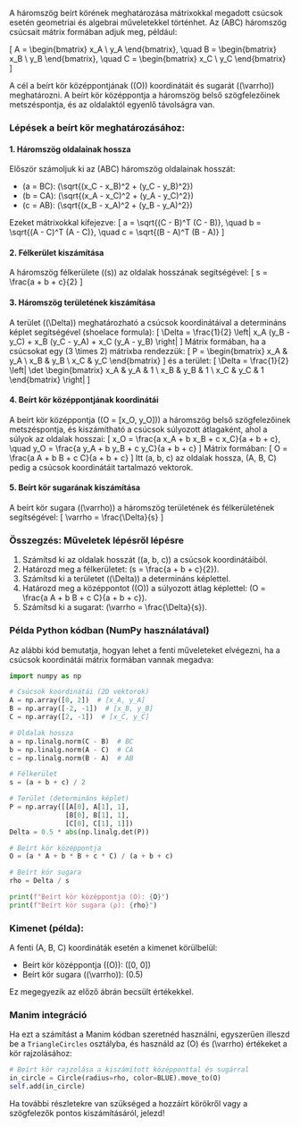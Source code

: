A háromszög beírt körének meghatározása mátrixokkal megadott csúcsok esetén geometriai és algebrai műveletekkel történhet. Az \(ABC\) háromszög csúcsait mátrix formában adjuk meg, például:

\[
A = \begin{bmatrix} x_A \\ y_A \end{bmatrix}, \quad B = \begin{bmatrix} x_B \\ y_B \end{bmatrix}, \quad C = \begin{bmatrix} x_C \\ y_C \end{bmatrix}
\]

A cél a beírt kör középpontjának (\(O\)) koordinátáit és sugarát (\(\varrho\)) meghatározni. A beírt kör középpontja a háromszög belső szögfelezőinek metszéspontja, és az oldalaktól egyenlő távolságra van.

### Lépések a beírt kör meghatározásához:

#### 1. **Háromszög oldalainak hossza**
Először számoljuk ki az \(ABC\) háromszög oldalainak hosszát:
- \(a = BC\): \(\sqrt{(x_C - x_B)^2 + (y_C - y_B)^2}\)
- \(b = CA\): \(\sqrt{(x_A - x_C)^2 + (y_A - y_C)^2}\)
- \(c = AB\): \(\sqrt{(x_B - x_A)^2 + (y_B - y_A)^2}\)

Ezeket mátrixokkal kifejezve:
\[
a = \sqrt{(C - B)^T (C - B)}, \quad b = \sqrt{(A - C)^T (A - C)}, \quad c = \sqrt{(B - A)^T (B - A)}
\]

#### 2. **Félkerület kiszámítása**
A háromszög félkerülete (\(s\)) az oldalak hosszának segítségével:
\[
s = \frac{a + b + c}{2}
\]

#### 3. **Háromszög területének kiszámítása**
A terület (\(\Delta\)) meghatározható a csúcsok koordinátáival a determináns képlet segítségével (shoelace formula):
\[
\Delta = \frac{1}{2} \left| x_A (y_B - y_C) + x_B (y_C - y_A) + x_C (y_A - y_B) \right|
\]
Mátrix formában, ha a csúcsokat egy \(3 \times 2\) mátrixba rendezzük:
\[
P = \begin{bmatrix}
x_A & y_A \\
x_B & y_B \\
x_C & y_C
\end{bmatrix}
\]
és a terület:
\[
\Delta = \frac{1}{2} \left| \det \begin{bmatrix}
x_A & y_A & 1 \\
x_B & y_B & 1 \\
x_C & y_C & 1
\end{bmatrix} \right|
\]

#### 4. **Beírt kör középpontjának koordinátái**
A beírt kör középpontja (\(O = [x_O, y_O]\)) a háromszög belső szögfelezőinek metszéspontja, és kiszámítható a csúcsok súlyozott átlagaként, ahol a súlyok az oldalak hosszai:
\[
x_O = \frac{a x_A + b x_B + c x_C}{a + b + c}, \quad y_O = \frac{a y_A + b y_B + c y_C}{a + b + c}
\]
Mátrix formában:
\[
O = \frac{a A + b B + c C}{a + b + c}
\]
Itt \(a, b, c\) az oldalak hossza, \(A, B, C\) pedig a csúcsok koordinátáit tartalmazó vektorok.

#### 5. **Beírt kör sugarának kiszámítása**
A beírt kör sugara (\(\varrho\)) a háromszög területének és félkerületének segítségével:
\[
\varrho = \frac{\Delta}{s}
\]

### Összegzés: Műveletek lépésről lépésre
1. Számítsd ki az oldalak hosszát (\(a, b, c\)) a csúcsok koordinátáiból.
2. Határozd meg a félkerületet: \(s = \frac{a + b + c}{2}\).
3. Számítsd ki a területet (\(\Delta\)) a determináns képlettel.
4. Határozd meg a középpontot (\(O\)) a súlyozott átlag képlettel: \(O = \frac{a A + b B + c C}{a + b + c}\).
5. Számítsd ki a sugarat: \(\varrho = \frac{\Delta}{s}\).

### Példa Python kódban (NumPy használatával)
Az alábbi kód bemutatja, hogyan lehet a fenti műveleteket elvégezni, ha a csúcsok koordinátái mátrix formában vannak megadva:

```python
import numpy as np

# Csúcsok koordinátái (2D vektorok)
A = np.array([0, 2])  # [x_A, y_A]
B = np.array([-2, -1])  # [x_B, y_B]
C = np.array([2, -1])  # [x_C, y_C]

# Oldalak hossza
a = np.linalg.norm(C - B)  # BC
b = np.linalg.norm(A - C)  # CA
c = np.linalg.norm(B - A)  # AB

# Félkerület
s = (a + b + c) / 2

# Terület (determináns képlet)
P = np.array([[A[0], A[1], 1],
              [B[0], B[1], 1],
              [C[0], C[1], 1]])
Delta = 0.5 * abs(np.linalg.det(P))

# Beírt kör középpontja
O = (a * A + b * B + c * C) / (a + b + c)

# Beírt kör sugara
rho = Delta / s

print(f"Beírt kör középpontja (O): {O}")
print(f"Beírt kör sugara (ρ): {rho}")
```

### Kimenet (példa):
A fenti \(A, B, C\) koordináták esetén a kimenet körülbelül:
- Beírt kör középpontja (\(O\)): \([0, 0]\)
- Beírt kör sugara (\(\varrho\)): \(0.5\)

Ez megegyezik az előző ábrán becsült értékekkel.

### Manim integráció
Ha ezt a számítást a Manim kódban szeretnéd használni, egyszerűen illeszd be a `TriangleCircles` osztályba, és használd az \(O\) és \(\varrho\) értékeket a kör rajzolásához:

```python
# Beírt kör rajzolása a kiszámított középponttal és sugárral
in_circle = Circle(radius=rho, color=BLUE).move_to(O)
self.add(in_circle)
```

Ha további részletekre van szükséged a hozzáírt körökről vagy a szögfelezők pontos kiszámításáról, jelezd!